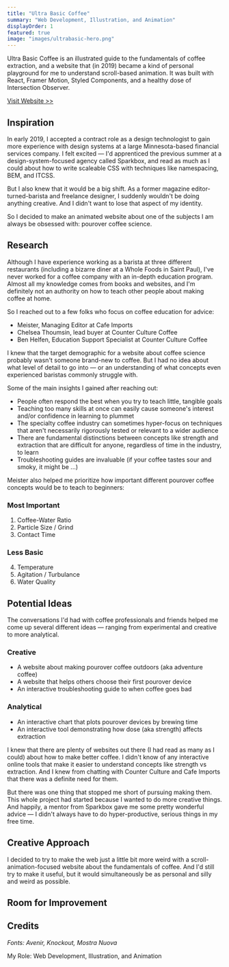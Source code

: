 ```yaml
---
title: "Ultra Basic Coffee"
summary: "Web Development, Illustration, and Animation"
displayOrder: 1
featured: true
image: "images/ultrabasic-hero.png"
---
```


Ultra Basic Coffee is an illustrated guide to the fundamentals of coffee extraction, and a website that (in 2019) became a kind of personal playground for me to understand scroll-based animation. It was built with React, Framer Motion, Styled Components, and a healthy dose of Intersection Observer.

[Visit Website >>](http://ultrabasiccoffee.com)

## Inspiration

In early 2019, I accepted a contract role as a design technologist to gain more experience with design systems at a large Minnesota-based financial services company. I felt excited — I'd apprenticed the previous summer at a design-system-focused agency called Sparkbox, and read as much as I could about how to write scaleable CSS with techniques like namespacing, BEM, and ITCSS.

But I also knew that it would be a big shift. As a former magazine editor-turned-barista and freelance designer, I suddenly wouldn't be doing anything creative. And I didn't want to lose that aspect of my identity.

So I decided to make an animated website about one of the subjects I am always be obsessed with: pourover coffee science.

## Research

Although I have experience working as a barista at three different restaurants (including a bizarre diner at a Whole Foods in Saint Paul), I've never worked for a coffee company with an in-depth education program. Almost all my knowledge comes from books and websites, and I'm definitely not an authority on how to teach other people about making coffee at home.

So I reached out to a few folks who focus on coffee education for advice:

- Meister, Managing Editor at Cafe Imports
- Chelsea Thoumsin, lead buyer at Counter Culture Coffee
- Ben Helfen, Education Support Specialist at Counter Culture Coffee

I knew that the target demographic for a website about coffee science probably wasn't someone brand-new to coffee. But I had no idea about what level of detail to go into — or an understanding of what concepts even experienced baristas commonly struggle with.

Some of the main insights I gained after reaching out:

- People often respond the best when you try to teach little, tangible goals
- Teaching too many skills at once can easily cause someone's interest and/or confidence in learning to plummet
- The specialty coffee industry can sometimes hyper-focus on techniques that aren't necessarily rigorously tested or relevant to a wider audience
- There are fundamental distinctions between concepts like strength and extraction that are difficult for anyone, regardless of time in the industry, to learn
- Troubleshooting guides are invaluable (if your coffee tastes sour and smoky, it might be ...)

Meister also helped me prioritize how important different pourover coffee concepts would be to teach to beginners:

### Most Important

1. Coffee-Water Ratio
2. Particle Size / Grind
3. Contact Time

### Less Basic

4. Temperature
5. Agitation / Turbulance
6. Water Quality

## Potential Ideas

The conversations I'd had with coffee professionals and friends helped me come up several different ideas — ranging from experimental and creative to more analytical.

### Creative

- A website about making pourover coffee outdoors (aka adventure coffee)
- A website that helps others choose their first pourover device
- An interactive troubleshooting guide to when coffee goes bad

### Analytical

- An interactive chart that plots pourover devices by brewing time
- An interactive tool demonstrating how dose (aka strength) affects extraction

I knew that there are plenty of websites out there (I had read as many as I could) about how to make better coffee. I didn't know of any interactive online tools that make it easier to understand concepts like strength vs extraction. And I knew from chatting with Counter Culture and Cafe Imports that there was a definite need for them.

But there was one thing that stopped me short of pursuing making them. This whole project had started because I wanted to do more creative things. And happily, a mentor from Sparkbox gave me some pretty wonderful advice — I didn't always have to do hyper-productive, serious things in my free time.

## Creative Approach

I decided to try to make the web just a little bit more weird with a scroll-animation-focused website about the fundamentals of coffee. And I'd still try to make it useful, but it would simultaneously be as personal and silly and weird as possible.

## Room for Improvement

## Credits

_Fonts: Avenir, Knockout, Mostra Nuova_

My Role: Web Development, Illustration, and Animation
